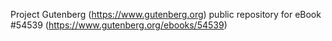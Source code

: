 Project Gutenberg (https://www.gutenberg.org) public repository for
eBook #54539 (https://www.gutenberg.org/ebooks/54539)

